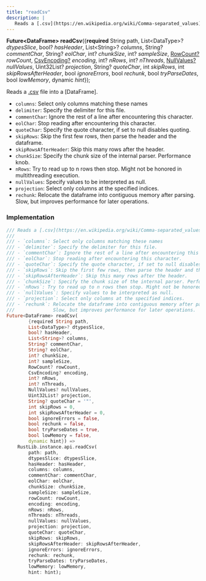 ```yaml
---
title: "readCsv"
description: |
   Reads a [.csv](https://en.wikipedia.org/wiki/Comma-separated_values) file into a [DataFrame].
---
```

<span class="dart-code"><strong>Future&lt;DataFrame&gt; readCsv</strong>({<span class="nobr"><strong>required</strong> String path</span>, <span class="nobr">List&lt;DataType&gt;? <i>dtypesSlice</i></span>, <span class="nobr">bool? <i>hasHeader</i></span>, <span class="nobr">List&lt;String&gt;? <i>columns</i></span>, <span class="nobr">String? <i>commentChar</i></span>, <span class="nobr">String? <i>eolChar</i></span>, <span class="nobr">int? <i>chunkSize</i></span>, <span class="nobr">int? <i>sampleSize</i></span>, <span class="nobr">[RowCount?] <i>rowCount</i></span>, <span class="nobr">[CsvEncoding?] <i>encoding</i></span>, <span class="nobr">int? <i>nRows</i></span>, <span class="nobr">int? <i>nThreads</i></span>, <span class="nobr">[NullValues?] <i>nullValues</i></span>, <span class="nobr">Uint32List? <i>projection</i></span>, <span class="nobr">String? <i>quoteChar</i></span>, <span class="nobr">int <i>skipRows</i></span>, <span class="nobr">int <i>skipRowsAfterHeader</i></span>, <span class="nobr">bool <i>ignoreErrors</i></span>, <span class="nobr">bool <i>rechunk</i></span>, <span class="nobr">bool <i>tryParseDates</i></span>, <span class="nobr">bool <i>lowMemory</i></span>, <span class="nobr">dynamic <i>hint</i></span>});</span>

 Reads a [.csv](https://en.wikipedia.org/wiki/Comma-separated_values) file into a [DataFrame].

 - `columns`: Select only columns matching these names
 - `delimiter`: Specify the delimiter for this file.
 - `commentChar`: Ignore the rest of a line after encountering this character.
 - `eolChar`: Stop reading after encountering this character.
 - `quoteChar`: Specify the quote character, if set to null disables quoting.
 - `skipRows`: Skip the first few rows, then parse the header and the dataframe.
 - `skipRowsAfterHeader`: Skip this many rows after the header.
 - `chunkSize`: Specify the chunk size of the internal parser. Performance knob.
 - `nRows`: Try to read up to n rows then stop. Might not be honored in multithreading execution.
 - `nullValues`: Specify values to be interpreted as null.
 - `projection`: Select only columns at the specified indices.
 - `rechunk`: Relocate the dataframe into contiguous memory after parsing.
              Slow, but improves performance for later operations.
### Implementation
```dart
/// Reads a [.csv](https://en.wikipedia.org/wiki/Comma-separated_values) file into a [DataFrame].
///
/// - `columns`: Select only columns matching these names
/// - `delimiter`: Specify the delimiter for this file.
/// - `commentChar`: Ignore the rest of a line after encountering this character.
/// - `eolChar`: Stop reading after encountering this character.
/// - `quoteChar`: Specify the quote character, if set to null disables quoting.
/// - `skipRows`: Skip the first few rows, then parse the header and the dataframe.
/// - `skipRowsAfterHeader`: Skip this many rows after the header.
/// - `chunkSize`: Specify the chunk size of the internal parser. Performance knob.
/// - `nRows`: Try to read up to n rows then stop. Might not be honored in multithreading execution.
/// - `nullValues`: Specify values to be interpreted as null.
/// - `projection`: Select only columns at the specified indices.
/// - `rechunk`: Relocate the dataframe into contiguous memory after parsing.
///              Slow, but improves performance for later operations.
Future<DataFrame> readCsv(
        {required String path,
        List<DataType>? dtypesSlice,
        bool? hasHeader,
        List<String>? columns,
        String? commentChar,
        String? eolChar,
        int? chunkSize,
        int? sampleSize,
        RowCount? rowCount,
        CsvEncoding? encoding,
        int? nRows,
        int? nThreads,
        NullValues? nullValues,
        Uint32List? projection,
        String? quoteChar = '"',
        int skipRows = 0,
        int skipRowsAfterHeader = 0,
        bool ignoreErrors = false,
        bool rechunk = false,
        bool tryParseDates = true,
        bool lowMemory = false,
        dynamic hint}) =>
    RustLib.instance.api.readCsv(
        path: path,
        dtypesSlice: dtypesSlice,
        hasHeader: hasHeader,
        columns: columns,
        commentChar: commentChar,
        eolChar: eolChar,
        chunkSize: chunkSize,
        sampleSize: sampleSize,
        rowCount: rowCount,
        encoding: encoding,
        nRows: nRows,
        nThreads: nThreads,
        nullValues: nullValues,
        projection: projection,
        quoteChar: quoteChar,
        skipRows: skipRows,
        skipRowsAfterHeader: skipRowsAfterHeader,
        ignoreErrors: ignoreErrors,
        rechunk: rechunk,
        tryParseDates: tryParseDates,
        lowMemory: lowMemory,
        hint: hint);
```

[RowCount?]: /reference/classes/rowcount
[CsvEncoding?]: /reference/enums/csvencoding
[NullValues?]: /reference/classes/nullvalues